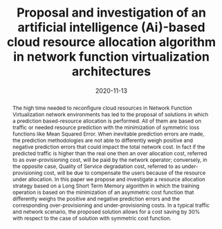 ---
title: Proposal and investigation of an artificial intelligence (Ai)-based cloud resource allocation algorithm in network function virtualization architectures
date: 2020-11-13
publishDate: 2020-11-13
authors: ["Vincenzo Eramo", "Francesco G. Lavacca", "Tiziana Catena", "P.J. Perez Salazar"]
publication_types: ["2"]
abstract: "The high time needed to reconfigure cloud resources in Network Function Virtualization network environments has led to the proposal of solutions in which a prediction based-resource allocation is performed. All of them are based on traffic or needed resource prediction with the minimization of symmetric loss functions like Mean Squared Error. When inevitable prediction errors are made, the prediction methodologies are not able to differently weigh positive and negative prediction errors that could impact the total network cost. In fact if the predicted traffic is higher than the real one then an over allocation cost, referred to as over-provisioning cost, will be paid by the network operator; conversely, in the opposite case, Quality of Service degradation cost, referred to as under-provisioning cost, will be due to compensate the users because of the resource under allocation. In this paper we propose and investigate a resource allocation strategy based on a Long Short Term Memory algorithm in which the training operation is based on the minimization of an asymmetric cost function that differently weighs the positive and negative prediction errors and the corresponding over-provisioning and under-provisioning costs. In a typical traffic and network scenario, the proposed solution allows for a cost saving by 30% with respect to the case of solution with symmetric cost function."
featured: true
publication: Future Internet
url_pdf: "https://www.mdpi.com/1999-5903/12/11/196"
---